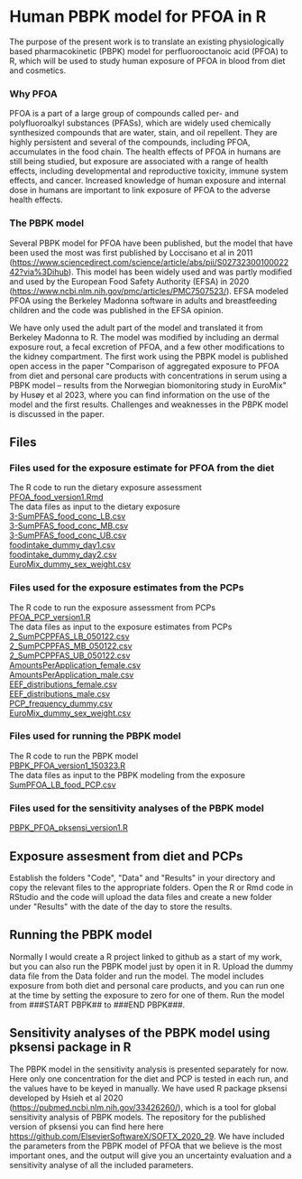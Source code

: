 # Human PBPK model for PFOA in R

The purpose of the present work is to translate an existing physiologically based pharmacokinetic (PBPK) model for perfluorooctanoic acid (PFOA) to R, which will be used to study human exposure of PFOA in blood from diet and cosmetics.

### Why PFOA
PFOA is a part of a large group of compounds called per- and polyfluoroalkyl substances (PFASs), which are widely used chemically synthesized compounds that are water, stain, and oil repellent. They are highly persistent and several of the compounds, including PFOA, accumulates in the food chain. The health effects of PFOA in humans are still being studied, but exposure are associated with a range of health effects, including developmental and reproductive toxicity, immune system effects, and cancer. Increased knowledge of human exposure and internal dose in humans are important to link exposure of PFOA to the adverse health effects.

### The PBPK model
Several PBPK model for PFOA have been published, but the model that have been used the most was first published by Loccisano et al in 2011 (https://www.sciencedirect.com/science/article/abs/pii/S0273230010002242?via%3Dihub). This model has been widely used and was partly modified and used by the European Food Safety Authority (EFSA) in 2020 (https://www.ncbi.nlm.nih.gov/pmc/articles/PMC7507523/). EFSA modeled PFOA using the Berkeley Madonna software in adults and breastfeeding children and the code was published in the EFSA opinion. 

We have only used the adult part of the model and translated it from Berkeley Madonna to R. The model was modified by including an dermal exposure rout, a fecal excretion of PFOA, and a few other modifications to the kidney compartment. The first work using the PBPK model is published open access in the paper "Comparison of aggregated exposure to PFOA  from diet  and personal care products with concentrations in serum using a PBPK model – results from the Norwegian biomonitoring study in EuroMix" by Husøy et al 2023, where you can find information on the use of the model and the first results. 
Challenges and weaknesses in the PBPK model is discussed in the paper.


## Files

### Files used for the exposure estimate for PFOA from the diet
The R code to run the dietary exposure assessment  
[PFOA_food_version1.Rmd](https://github.com/TrineHusoy/PBPK_PFOA/blob/main/Code/PFOA_food_version1.Rmd)  
The data files as input to the dietary exposure  
[3-SumPFAS_food_conc_LB.csv](https://github.com/TrineHusoy/PBPK_PFOA/blob/main/Data/3-SumPFAS_food_conc_LB.csv)  
[3-SumPFAS_food_conc_MB.csv](https://github.com/TrineHusoy/PBPK_PFOA/blob/main/Data/3-SumPFAS_food_conc_MB.csv)  
[3-SumPFAS_food_conc_UB.csv](https://github.com/TrineHusoy/PBPK_PFOA/blob/main/Data/3-SumPFAS_food_conc_UB.csv)  
[foodintake_dummy_day1.csv](https://github.com/TrineHusoy/PBPK_PFOA/blob/main/Data/foodintake_dummy_day1.csv)  
[foodintake_dummy_day2.csv](https://github.com/TrineHusoy/PBPK_PFOA/blob/main/Data/foodintake_dummy_day2.csv)  
[EuroMix_dummy_sex_weight.csv](https://github.com/TrineHusoy/PBPK_PFOA/blob/main/Data/EuroMix_dummy_sex_weight.csv)

### Files used for the exposure estimates from the PCPs
The R code to run the exposure assessment from PCPs  
[PFOA_PCP_version1.R](https://github.com/TrineHusoy/PBPK_PFOA/blob/main/Code/PFOA_PCP_version1.R)  
The data files as input to the exposure estimates from PCPs  
[2_SumPCPPFAS_LB_050122.csv](https://github.com/TrineHusoy/PBPK_PFOA/blob/main/Data/2_SumPCPPFAS_LB_050122.csv)  
[2_SumPCPPFAS_MB_050122.csv](https://github.com/TrineHusoy/PBPK_PFOA/blob/main/Data/2_SumPCPPFAS_MB_050122.csv)  
[2_SumPCPPFAS_UB_050122.csv](https://github.com/TrineHusoy/PBPK_PFOA/blob/main/Data/2_SumPCPPFAS_UB_050122.csv)  
[AmountsPerApplication_female.csv](https://github.com/TrineHusoy/PBPK_PFOA/blob/main/Data/AmountsPerApplication_female.csv)  
[AmountsPerApplication_male.csv](https://github.com/TrineHusoy/PBPK_PFOA/blob/main/Data/AmountsPerApplication_male.csv)  
[EEF_distributions_female.csv](https://github.com/TrineHusoy/PBPK_PFOA/blob/main/Data/EEF_distributions_female.csv)  
[EEF_distributions_male.csv](https://github.com/TrineHusoy/PBPK_PFOA/blob/main/Data/EEF_distributions_male.csv)  
[PCP_frequency_dummy.csv](https://github.com/TrineHusoy/PBPK_PFOA/blob/main/Data/PCP_frequency_dummy.csv)  
[EuroMix_dummy_sex_weight.csv](https://github.com/TrineHusoy/PBPK_PFOA/blob/main/Data/EuroMix_dummy_sex_weight.csv)  

### Files used for running the PBPK model
The R code to run the PBPK model  
[PBPK_PFOA_version1_150323.R](https://github.com/TrineHusoy/PBPK_PFOA/blob/main/Code/PBPK_PFOA%20_version1_150323.R)  
The data files as input to the PBPK modeling from the exposure  
[SumPFOA_LB_food_PCP.csv](https://github.com/TrineHusoy/PBPK_PFOA/blob/main/Data/foodintake_dummy_day1.csv)

### Files used for the sensitivity analyses of the PBPK model
[PBPK_PFOA_pksensi_version1.R](https://github.com/TrineHusoy/PBPK_PFOA/blob/main/Code/PBPK_PFOA_pksensi_version1.R)  

## Exposure assesment from diet and PCPs
Establish the folders "Code", "Data" and "Results" in your directory and copy the relevant files to the appropriate folders. Open the R or Rmd code in RStudio and the code will upload the data files and create a new folder under "Results" with the date of the day to store the results. 

## Running the PBPK model
Normally I would create a R project linked to github as a start of my work, but you can also run the PBPK model just by open it in R. Upload the dummy data file from the Data folder and run the model. The model includes exposure from both diet and personal care products, and you can run one at the time by setting the exposure to zero for one of them. Run the model from ###START PBPK## to ###END PBPK###. 

## Sensitivity analyses of the PBPK model using pksensi package in R

The PBPK model in the sensitivity analysis is presented separately for now. Here only one concentration for the diet and PCP is tested in each run, and the values have to be keyed in manually. We have used R package pksensi developed by Hsieh et al 2020 (https://pubmed.ncbi.nlm.nih.gov/33426260/), which is a tool for global sensitivity analysis of PBPK models. The repository for the published version of pksensi you can find here here https://github.com/ElsevierSoftwareX/SOFTX_2020_29.
We have included the parameters from the PBPK model of PFOA that we believe is the most important ones, and the output will give you an uncertainty evaluation and a sensitivity analyse of all the included parameters.  



